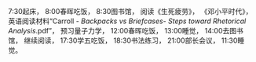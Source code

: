 7:30起床，
8:00春晖吃饭，
8:30图书馆，
阅读《生死疲劳》，
    《邓小平时代》，
    英语阅读材料“Carroll - _Backpacks vs Briefcases- Steps toward Rhetorical Analysis_.pdf”，
    预习量子力学，
12:00春晖吃饭，
13:00睡觉，
14:00去图书馆，
    继续阅读，
17:30学五吃饭，
18:30书法练习，
21:00部长会议，
11:30睡觉。
